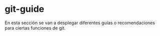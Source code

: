 # git-guide
En esta sección se van a desplegar diferentes guías o recomendaciones para ciertas funciones de git.